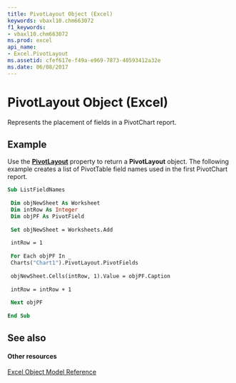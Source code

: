```yaml
---
title: PivotLayout Object (Excel)
keywords: vbaxl10.chm663072
f1_keywords:
- vbaxl10.chm663072
ms.prod: excel
api_name:
- Excel.PivotLayout
ms.assetid: cfef617e-f49a-e969-7873-40593412a32e
ms.date: 06/08/2017
---
```



# PivotLayout Object (Excel)

Represents the placement of fields in a PivotChart report.


## Example

Use the  **[PivotLayout](chart-pivotlayout-property-excel.md)** property to return a **PivotLayout** object. The following example creates a list of PivotTable field names used in the first PivotChart report.


```vb
Sub ListFieldNames 
 
 Dim objNewSheet As Worksheet 
 Dim intRow As Integer 
 Dim objPF As PivotField 
 
 Set objNewSheet = Worksheets.Add 
 
 intRow = 1 
 
 For Each objPF In _ 
 Charts("Chart1").PivotLayout.PivotFields 
 
 objNewSheet.Cells(intRow, 1).Value = objPF.Caption 
 
 intRow = intRow + 1 
 
 Next objPF 
 
End Sub
```


## See also


#### Other resources


[Excel Object Model Reference](http://msdn.microsoft.com/library/11ea8598-8a20-92d5-f98b-0da04263bf2c%28Office.15%29.aspx)


